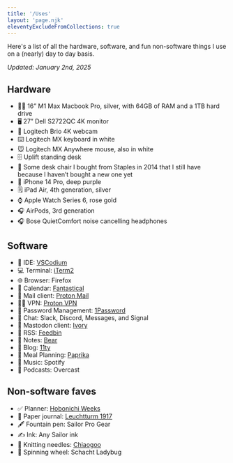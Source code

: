 ```yaml
---
title: '/Uses'
layout: 'page.njk'
eleventyExcludeFromCollections: true
---
```

Here's a list of all the hardware, software, and fun non-software things I use on a (nearly) day to day basis. 

_Updated: January 2nd, 2025_

## Hardware
* 👩‍💻 16” M1 Max Macbook Pro, silver, with 64GB of RAM and a 1TB hard drive
* 🖥 27” Dell S2722QC 4K monitor
* 📸 Logitech Brio 4K webcam
* ⌨️ Logitech MX keyboard in white
* 🐭 Logitech MX Anywhere mouse, also in white
* 🗄️ Uplift standing desk
* 💺 Some desk chair I bought from Staples in 2014 that I still have because I haven’t bought a new one yet
* 📱 iPhone 14 Pro, deep purple
* 🗒️ iPad Air, 4th generation, silver
* ⌚ Apple Watch Series 6, rose gold
* 🎧 AirPods, 3rd generation
* 🎧 Bose QuietComfort noise cancelling headphones

## Software
* 🔘 IDE: [VSCodium](https://vscodium.com/)
* 💻 Terminal: [iTerm2](https://iterm2.com/)
* 🌐 Browser: Firefox
* 📆 Calendar: [Fantastical](https://flexibits.com/fantastical)
* 📨 Mail client: [Proton Mail](https://proton.me/mail) 
* 💅🏻 VPN: [Proton VPN](https://protonvpn.com/)
* 🔐 Password Management: [1Password](https://1password.com/)
* 💬 Chat: Slack, Discord, Messages, and Signal
* 🐘 Mastodon client: [Ivory](https://tapbots.com/ivory/)
* 📖 RSS: [Feedbin](https://feedbin.com/)
* 📒 Notes: [Bear](https://bear.app/)
* 📝 Blog: [11ty](https://www.11ty.dev/)
* 🍴 Meal Planning: [Paprika](https://www.paprikaapp.com/)
* 🎵 Music: Spotify
* 🎤 Podcasts: Overcast

## Non-software faves
* ✅ Planner: [Hobonichi Weeks](https://www.1101.com/store/techo/en/lineup/)
* 📔 Paper journal: [Leuchtturm 1917](https://www.leuchtturm1917.us/)
* 🖋️ Fountain pen: Sailor Pro Gear
* ✍️ Ink: Any Sailor ink
* 🧶 Knitting needles: [Chiaogoo](http://www.chiaogoo.com/)
* 🎡 Spinning wheel: Schacht Ladybug
